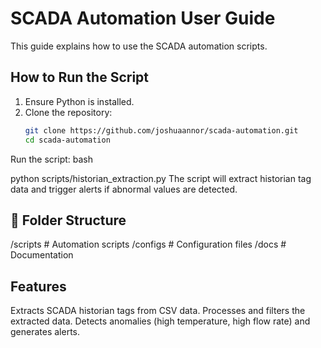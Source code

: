 # SCADA Automation User Guide
This guide explains how to use the SCADA automation scripts.

##  How to Run the Script
1. Ensure Python is installed.
2. Clone the repository:
   ```bash
   git clone https://github.com/joshuaannor/scada-automation.git
   cd scada-automation
Run the script:
bash

python scripts/historian_extraction.py
The script will extract historian tag data and trigger alerts if abnormal values are detected.

## 📂 Folder Structure

/scripts     # Automation scripts
/configs     # Configuration files
/docs        # Documentation

## Features
Extracts SCADA historian tags from CSV data.
Processes and filters the extracted data.
Detects anomalies (high temperature, high flow rate) and generates alerts.
